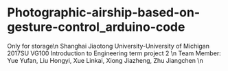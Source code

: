 # Photographic-airship-based-on-gesture-control_arduino-code
Only for storage\n
Shanghai Jiaotong University-University of Michigan 2017SU VG100 Introduction to Engineering term project 2 \n
Team Member: Yue Yufan, Liu Hongyi, Xue Linkai, Xiong Jiazheng, Zhu Jiangchen \n
